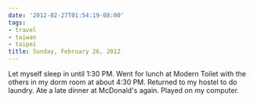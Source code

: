 ```yaml
---
date: '2012-02-27T01:54:19-08:00'
tags:
- travel
- taiwan
- taipei
title: Sunday, February 26, 2012
---
```


Let myself sleep in until 1:30 PM. Went for lunch at Modern Toilet with the others in my dorm room at about 4:30 PM. Returned to my hostel to do laundry. Ate a late dinner at McDonald's again. Played on my computer.
